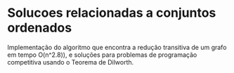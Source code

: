 # Solucoes relacionadas a conjuntos ordenados
Implementação do algoritmo que encontra a redução transitiva de um grafo em tempo O(n^2.8)), e soluções para problemas de programação competitiva usando o Teorema de Dilworth.
